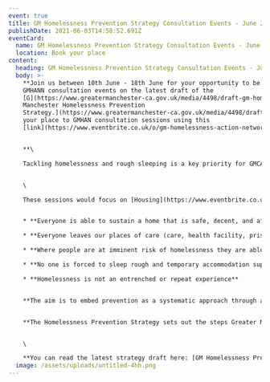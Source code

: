 ```yaml
---
event: true
title: GM Homelessness Prevention Strategy Consultation Events - June 2021
publishDate: 2021-06-03T14:58:52.691Z
eventCard:
  name: GM Homelessness Prevention Strategy Consultation Events - June 2021
  location: Book your place
content:
  heading: GM Homelessness Prevention Strategy Consultation Events - June 2021
  body: >-
    **Join us between 10th June - 18th June for your opportunity to be part of
    GMHANN consultation events on the latest draft of the
    [G](https://www.greatermanchester-ca.gov.uk/media/4498/draft-gm-homelessness-prevention-strategy.pdf)**[reater
    Manchester Homelessness Prevention
    Strategy.](https://www.greatermanchester-ca.gov.uk/media/4498/draft-gm-homelessness-prevention-strategy.pdf)  **Book
    your place to GMHAN consultation sessions using this
    [link](https://www.eventbrite.co.uk/o/gm-homelessness-action-network-16577907683).**


    **\

    Tackling homelessness and rough sleeping is a key priority for GMCA and organisations across Greater Manchester as well as GMHAN Network.** 


    \

    These sessions would focus on [Housing](https://www.eventbrite.co.uk/e/gmhan-homelessness-prevention-strategy-consultation-on-housing-tickets-157808243705),  [Transitions](https://www.eventbrite.co.uk/e/gmhan-homelessness-prevention-strategy-consultation-on-transitions-tickets-157830422041?aff=ebdsoporgprofile), [Participation & Involvement](https://www.eventbrite.co.uk/e/gmhan-homelessness-prevention-strategy-consultation-on-participation-tickets-157850859169), [People & Equalities](https://www.eventbrite.co.uk/e/han-homelessness-prevention-strategy-consultation-on-peopleequalities-tickets-157846851181), [Partnerships](https://www.eventbrite.co.uk/e/gmhan-homelessness-prevention-strategy-consultation-on-partnerships-tickets-157949425985) and [Person-Centred Approaches](https://www.eventbrite.co.uk/e/gmhan-homelessness-prevention-strategy-consultation-on-person-centred-tickets-157955829137) and where they each sit in the strategy’s objectives which are set out as:


    * **Everyone is able to sustain a home that is safe, decent, and affordable**

    * **Everyone leaves our places of care (care, health facility, prison, asylum) with a safe place to go**

    * **Where people are at imminent risk of homelessness they are able to access quality advice, advocacy, and support**

    * **No one is forced to sleep rough and temporary accommodation supports respite, recovery and re-connection**

    * **Homelessness is not an entrenched or repeat experience**


    **The aim is to embed prevention as a systematic approach through all Greater Manchester services with a specific focus on the stages at which people may be at risk of homelessness or repeat homelessness.**


    **The Homelessness Prevention Strategy sets out the steps Greater Manchester needs to take over the next five years to help tackle homelessness and rough sleeping in Greater Manchester.**  


    \

    **You can read the latest strategy draft here: [GM Homelessness Prevention Strategy](https://www.greatermanchester-ca.gov.uk/media/4498/draft-gm-homelessness-prevention-strategy.pdf) and book your place to our consultation sessions using this [link](https://www.eventbrite.co.uk/o/gm-homelessness-action-network-16577907683).**
  image: /assets/uploads/untitled-4hh.png
---
```


